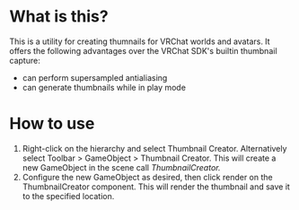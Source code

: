 # What is this?
This is a utility for creating thumnails for VRChat worlds and avatars. It offers the following advantages over the VRChat SDK's builtin thumbnail capture:
- can perform supersampled antialiasing
- can generate thumbnails while in play mode
# How to use
1. Right-click on the hierarchy and select Thumbnail Creator. Alternatively select Toolbar > GameObject > Thumbnail Creator. This will create a new GameObject in the scene call *ThumbnailCreator.*
2. Configure the new GameObject as desired, then click render on the ThumbnailCreator component. This will render the thumbnail and save it to the specified location.